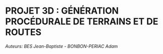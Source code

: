 # PROJET 3D : GÉNÉRATION PROCÉDURALE DE TERRAINS ET DE ROUTES

*Auteurs: BES Jean-Baptiste - BONBON-PERIAC Adam*